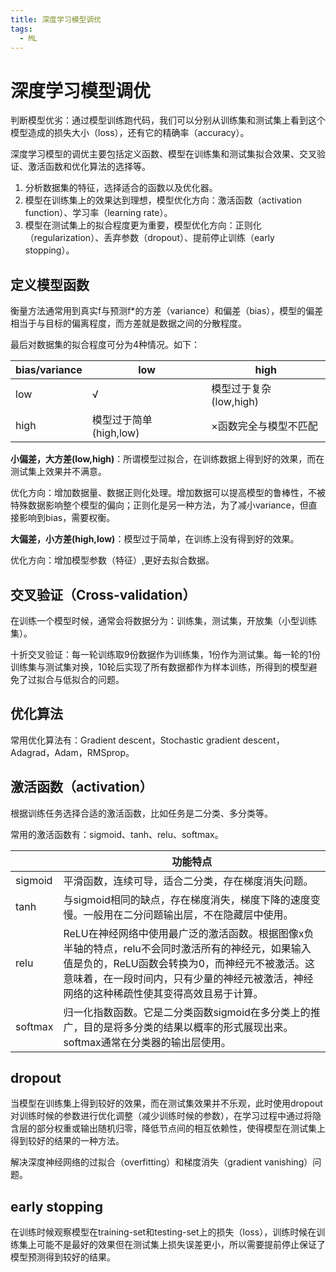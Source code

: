 ```yaml
---
title: 深度学习模型调优
tags:
  - ML
---
```




# 深度学习模型调优

判断模型优劣：通过模型训练跑代码，我们可以分别从训练集和测试集上看到这个模型造成的损失大小（loss），还有它的精确率（accuracy）。

深度学习模型的调优主要包括定义函数、模型在训练集和测试集拟合效果、交叉验证、激活函数和优化算法的选择等。

1. 分析数据集的特征，选择适合的函数以及优化器。
2. 模型在训练集上的效果达到理想，模型优化方向：激活函数（activation function）、学习率（learning rate）。
3. 模型在测试集上的拟合程度更为重要，模型优化方向：正则化（regularization）、丢弃参数（dropout）、提前停止训练（early stopping）。

## 定义模型函数

衡量方法通常用到真实f与预测f*的方差（variance）和偏差（bias），模型的偏差相当于与目标的偏离程度，而方差就是数据之间的分散程度。

最后对数据集的拟合程度可分为4种情况。如下：

| bias/variance | low                     | high                    |
| ------------- | ----------------------- | ----------------------- |
| low           | √                       | 模型过于复杂 (low,high) |
| high          | 模型过于简单 (high,low) | ×函数完全与模型不匹配   |

**小偏差，大方差(low,high)**：所谓模型过拟合，在训练数据上得到好的效果，而在测试集上效果并不满意。

优化方向：增加数据量、数据正则化处理。增加数据可以提高模型的鲁棒性，不被特殊数据影响整个模型的偏向；正则化是另一种方法，为了减小variance，但直接影响到bias，需要权衡。

**大偏差，小方差(high,low)**：模型过于简单，在训练上没有得到好的效果。

优化方向：增加模型参数（特征）,更好去拟合数据。

## **交叉验证（Cross-validation）**

在训练一个模型时候，通常会将数据分为：训练集，测试集，开放集（小型训练集）。

十折交叉验证：每一轮训练取9份数据作为训练集，1份作为测试集。每一轮的1份训练集与测试集对换，10轮后实现了所有数据都作为样本训练，所得到的模型避免了过拟合与低拟合的问题。

## 优化算法

常用优化算法有：Gradient descent，Stochastic gradient descent，Adagrad，Adam，RMSprop。

## 激活函数（activation）

根据训练任务选择合适的激活函数，比如任务是二分类、多分类等。

常用的激活函数有：sigmoid、tanh、relu、softmax。

|         | 功能特点                                                     |
| ------- | ------------------------------------------------------------ |
| sigmoid | 平滑函数，连续可导，适合二分类，存在梯度消失问题。           |
| tanh    | 与sigmoid相同的缺点，存在梯度消失，梯度下降的速度变慢。一般用在二分问题输出层，不在隐藏层中使用。 |
| relu    | ReLU在神经网络中使用最广泛的激活函数。根据图像x负半轴的特点，relu不会同时激活所有的神经元，如果输入值是负的，ReLU函数会转换为0，而神经元不被激活。这意味着，在一段时间内，只有少量的神经元被激活，神经网络的这种稀疏性使其变得高效且易于计算。 |
| softmax | 归一化指数函数。它是二分类函数sigmoid在多分类上的推广，目的是将多分类的结果以概率的形式展现出来。softmax通常在分类器的输出层使用。 |

## dropout

当模型在训练集上得到较好的效果，而在测试集效果并不乐观，此时使用dropout对训练时候的参数进行优化调整（减少训练时候的参数），在学习过程中通过将隐含层的部分权重或输出随机归零，降低节点间的相互依赖性，使得模型在测试集上得到较好的结果的一种方法。

解决深度神经网络的过拟合（overfitting）和梯度消失（gradient vanishing）问题。

## **early stopping**

在训练时候观察模型在training-set和testing-set上的损失（loss），训练时候在训练集上可能不是最好的效果但在测试集上损失误差更小，所以需要提前停止保证了模型预测得到较好的结果。